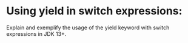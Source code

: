 # Using yield in switch expressions:

Explain and exemplify the usage of the yield keyword with switch expressions in JDK 13+.